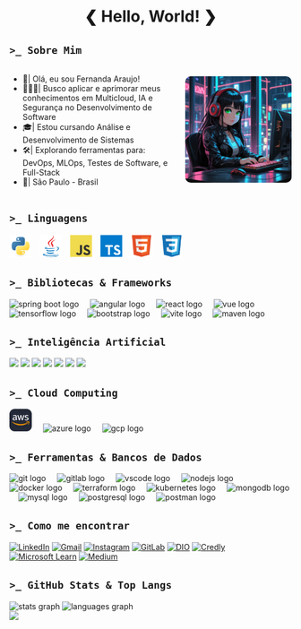 
<h1 align="center"> ❮ Hello, World! ❯ </h1>

## `>_ Sobre Mim`
<div style="display: flex; align-items: center; justify-content: space-between;">
  <div style="flex: 1; padding-right: 20px;">
    <ul>
      <li>👋| Olá, eu sou Fernanda Araujo!</li>
      <li>👩🏻‍💻| Busco aplicar e aprimorar meus conhecimentos em Multicloud, IA e Segurança no Desenvolvimento de Software</li>
      <li>🎓| Estou cursando Análise e Desenvolvimento de Sistemas</li>
      <li>🛠️| Explorando ferramentas para: DevOps, MLOps, Testes de Software, e Full-Stack</li>
      <li>📍| São Paulo - Brasil</li>
    </ul>
  </div>
  <div>
    <img src="Img/img03.jpg" alt="Imagem 02" style="width: 190px; border-radius: 10px;" />
  </div>
</div>



##  `>_ Linguagens` 
<div align="left">
  <p>
    <img src="https://raw.githubusercontent.com/devicons/devicon/master/icons/python/python-original.svg" width="40" height="40"/>
    <img src="https://raw.githubusercontent.com/devicons/devicon/master/icons/java/java-original.svg" width="40" height="40" style="margin-left: 10px"/>
    <img src="https://raw.githubusercontent.com/devicons/devicon/master/icons/javascript/javascript-original.svg" width="40" height="40" style="margin-left: 10px"/>
    <img src="https://raw.githubusercontent.com/devicons/devicon/master/icons/typescript/typescript-original.svg" width="40" height="40" style="margin-left: 10px"/>
    <img src="https://raw.githubusercontent.com/devicons/devicon/master/icons/html5/html5-original.svg" width="40" height="40" style="margin-left: 10px"/>
    <img src="https://raw.githubusercontent.com/devicons/devicon/master/icons/css3/css3-original.svg" width="40" height="40" style="margin-left: 10px"/>
  </p>
</div>



## `>_ Bibliotecas & Frameworks`
<div align="left">
  <img src="https://cdn.jsdelivr.net/gh/devicons/devicon/icons/spring/spring-original.svg" height="40" alt="spring boot logo" />
  <img width="12" />
  <img src="https://cdn.jsdelivr.net/gh/devicons/devicon/icons/angularjs/angularjs-original.svg" height="40" alt="angular logo" />
  <img width="12" />
  <img src="https://cdn.jsdelivr.net/gh/devicons/devicon/icons/react/react-original.svg" height="40" alt="react logo" />
  <img width="12" />
  <img src="https://cdn.jsdelivr.net/gh/devicons/devicon/icons/vuejs/vuejs-original.svg" height="40" alt="vue logo" />
  <img width="12" />
  <img src="https://cdn.jsdelivr.net/gh/devicons/devicon/icons/tensorflow/tensorflow-original.svg" height="40" alt="tensorflow logo" />
  <img width="12" />
  <img src="https://cdn.jsdelivr.net/gh/devicons/devicon/icons/bootstrap/bootstrap-original.svg" height="40" alt="bootstrap logo" />
  <img width="12" />
  <img src="https://cdn.jsdelivr.net/gh/devicons/devicon/icons/vite/vite-original.svg" height="40" alt="vite logo" />
  <img width="12" />
  <img src="https://cdn.jsdelivr.net/gh/devicons/devicon/icons/maven/maven-original.svg" height="40" alt="maven logo" />
</div>



## `>_ Inteligência Artificial`  
<div align="left">
  <img src="https://img.shields.io/badge/IoT-9370DB?style=for-the-badge&logoColor=white" />
  <img src="https://img.shields.io/badge/Machine%20Learning-9370DB?style=for-the-badge&logoColor=white" />
  <img src="https://img.shields.io/badge/Deep%20Learning-9370DB?style=for-the-badge&logoColor=white" />
  <img src="https://img.shields.io/badge/Reconhecimento%20Facial-9370DB?style=for-the-badge&logoColor=white" />
  <img src="https://img.shields.io/badge/LLMs-9370DB?style=for-the-badge&logoColor=white" />
  <img src="https://img.shields.io/badge/Redes%20Neurais-9370DB?style=for-the-badge&logoColor=white" />
  <img src="https://img.shields.io/badge/NLP-9370DB?style=for-the-badge&logoColor=white" />
</div>


## `>_ Cloud Computing`
<div align="left">
  <img src="https://raw.githubusercontent.com/tandpfun/skill-icons/main/icons/AWS-Dark.svg" height="40" alt="aws logo" />
  <img width="12" />
  <img src="https://cdn.jsdelivr.net/gh/devicons/devicon/icons/azure/azure-original.svg" height="35" alt="azure logo" />
  <img width="12" />
  <img src="https://cdn.jsdelivr.net/gh/devicons/devicon/icons/googlecloud/googlecloud-original.svg" height="40" alt="gcp logo" />
</div>


## `>_ Ferramentas & Bancos de Dados`
<div align="left">
  <img src="https://cdn.jsdelivr.net/gh/devicons/devicon/icons/git/git-original.svg" height="40" alt="git logo" />
  <img width="12" />
  <img src="https://cdn.jsdelivr.net/gh/devicons/devicon/icons/gitlab/gitlab-original.svg" height="40" alt="gitlab logo" />
  <img width="12" />
  <img src="https://cdn.jsdelivr.net/gh/devicons/devicon/icons/vscode/vscode-original.svg" height="40" alt="vscode logo" />
  <img width="12" />
  <img src="https://cdn.jsdelivr.net/gh/devicons/devicon/icons/nodejs/nodejs-original.svg" height="40" alt="nodejs logo" />
  <img width="12" />
  <img src="https://cdn.jsdelivr.net/gh/devicons/devicon/icons/docker/docker-original.svg" height="40" alt="docker logo" />
  <img width="12" />
  <img src="https://cdn.jsdelivr.net/gh/devicons/devicon/icons/terraform/terraform-original.svg" height="40" alt="terraform logo" />
  <img width="12" />
  <img src="https://cdn.simpleicons.org/kubernetes/326CE5" height="40" alt="kubernetes logo" />
  <img width="12" />
  <img src="https://cdn.jsdelivr.net/gh/devicons/devicon/icons/mongodb/mongodb-original.svg" height="40" alt="mongodb logo" />
  <img width="12" />
  <img src="https://cdn.jsdelivr.net/gh/devicons/devicon/icons/mysql/mysql-original.svg" height="40" alt="mysql logo" />
  <img width="12" />
  <img src="https://cdn.jsdelivr.net/gh/devicons/devicon/icons/postgresql/postgresql-original.svg" height="40" alt="postgresql logo" />
  <img width="12" />
  <img src="https://cdn.simpleicons.org/postman/FF6C37" height="40" alt="postman logo" />
</div>



## `>_ Como me encontrar`

[![LinkedIn](https://img.shields.io/badge/LinkedIn-001F3F?style=for-the-badge&logo=linkedin&logoColor=white)](https://www.linkedin.com/in/fernanda-araujo-dev/)
[![Gmail](https://img.shields.io/badge/Gmail-001F3F?style=for-the-badge&logo=gmail&logoColor=white)](mailto:xfernandaaraujo@gmail.com)
[![Instagram](https://img.shields.io/badge/Instagram-001F3F?style=for-the-badge&logo=instagram&logoColor=white)](https://www.instagram.com/AraujoTech1)
[![GitLab](https://img.shields.io/badge/GitLab-001F3F?style=for-the-badge&logo=gitlab&logoColor=white)](https://gitlab.com/xfernandaaraujo)
[![DIO](https://img.shields.io/badge/DIO-001F3F?style=for-the-badge&logo=codeforces&logoColor=white)](https://www.dio.me/users/xfernandaaraujo)
[![Credly](https://img.shields.io/badge/Credly-001F3F?style=for-the-badge&logo=acclaim&logoColor=white)](https://www.credly.com/users/fernandaaraujo1)
[![Microsoft Learn](https://img.shields.io/badge/Microsoft_Learn-001F3F?style=for-the-badge&logo=microsoft&logoColor=white)](https://learn.microsoft.com/en-us/users/fernandaaraujo-0696/?tab=credentials-tab)
[![Medium](https://img.shields.io/badge/Medium-001F3F?style=for-the-badge&logo=medium&logoColor=white)](https://medium.com/@nandaaraujo)

## `>_ GitHub Stats & Top Langs` 

<div align="left">
  <img src="https://github-readme-stats.vercel.app/api?username=AraujoTech1&hide_title=false&hide_rank=false&show_icons=true&include_all_commits=true&count_private=true&disable_animations=false&theme=midnight-purple&locale=en&hide_border=false&order=1&custom_title=GitHub%20Stats" height="150" alt="stats graph"  />
  <img src="https://github-readme-stats.vercel.app/api/top-langs?username=AraujoTech1&locale=en&hide_title=false&layout=compact&card_width=320&langs_count=5&theme=midnight-purple&hide_border=false&order=2" height="150" alt="languages graph"  />
</div>


<img src="https://camo.githubusercontent.com/100f9ff90e206d59a4d8773be33c36be07ae69e9e8727fcd6fbfd4311f8409c0/68747470733a2f2f63617073756c652d72656e6465722e76657263656c2e6170702f6170693f747970653d776176696e67266865696768743d31303026636f6c6f723d6772616469656e742673656374696f6e3d666f6f74657226726576657273616c3d66616c7365267465787442673d66616c736526666f6e74416c69676e3d353026726f746174653d2d31" />

